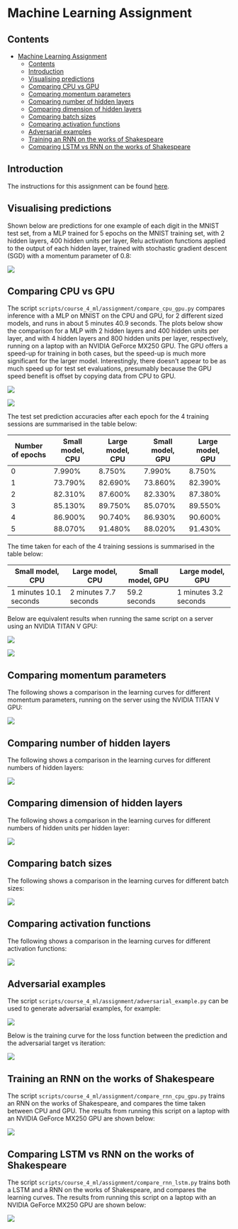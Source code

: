 # Machine Learning Assignment

## Contents

- [Machine Learning Assignment](#machine-learning-assignment)
  - [Contents](#contents)
  - [Introduction](#introduction)
  - [Visualising predictions](#visualising-predictions)
  - [Comparing CPU vs GPU](#comparing-cpu-vs-gpu)
  - [Comparing momentum parameters](#comparing-momentum-parameters)
  - [Comparing number of hidden layers](#comparing-number-of-hidden-layers)
  - [Comparing dimension of hidden layers](#comparing-dimension-of-hidden-layers)
  - [Comparing batch sizes](#comparing-batch-sizes)
  - [Comparing activation functions](#comparing-activation-functions)
  - [Adversarial examples](#adversarial-examples)
  - [Training an RNN on the works of Shakespeare](#training-an-rnn-on-the-works-of-shakespeare)
  - [Comparing LSTM vs RNN on the works of Shakespeare](#comparing-lstm-vs-rnn-on-the-works-of-shakespeare)

## Introduction

The instructions for this assignment can be found [here](https://github.com/gbaydin/ml-aims-mt2022/tree/main/assessed-assignment).

## Visualising predictions

Shown below are predictions for one example of each digit in the MNIST test set, from a MLP trained for 5 epochs on the MNIST training set, with 2 hidden layers, 400 hidden units per layer, Relu activation functions applied to the output of each hidden layer, trained with stochastic gradient descent (SGD) with a momentum parameter of 0.8:

![](./Results/Protected/Test_set_predictions.png)

## Comparing CPU vs GPU

The script `scripts/course_4_ml/assignment/compare_cpu_gpu.py` compares inference with a MLP on MNIST on the CPU and GPU, for 2 different sized models, and runs in about 5 minutes 40.9 seconds. The plots below show the comparison for a MLP with 2 hidden layers and 400 hidden units per layer, and with 4 hidden layers and 800 hidden units per layer, respectively, running on a laptop with an NVIDIA GeForce MX250 GPU. The GPU offers a speed-up for training in both cases, but the speed-up is much more significant for the larger model. Interestingly, there doesn't appear to be as much speed up for test set evaluations, presumably because the GPU speed benefit is offset by copying data from CPU to GPU.

![](./Results/Protected/MNIST_cross_entropy_loss_over_5_epochs_vs_time,_CPU_vs_GPU,_2_hidden_layers,_400_hidden_units.png)

![](./Results/Protected/MNIST_cross_entropy_loss_over_5_epochs_vs_time,_CPU_vs_GPU,_4_hidden_layers,_800_hidden_units.png)

The test set prediction accuracies after each epoch for the 4 training sessions are summarised in the table below:

Number of epochs | Small model, CPU | Large model, CPU | Small model, GPU | Large model, GPU
--- | --- | --- | --- | ---
0 |  7.990% |  8.750% |  7.990% |  8.750%
1 | 73.790% | 82.690% | 73.860% | 82.390%
2 | 82.310% | 87.600% | 82.330% | 87.380%
3 | 85.130% | 89.750% | 85.070% | 89.550%
4 | 86.900% | 90.740% | 86.930% | 90.600%
5 | 88.070% | 91.480% | 88.020% | 91.430%

The time taken for each of the 4 training sessions is summarised in the table below:

Small model, CPU | Large model, CPU | Small model, GPU | Large model, GPU
--- | --- | --- | ---
1 minutes 10.1 seconds | 2 minutes 7.7 seconds | 59.2 seconds | 1 minutes 3.2 seconds

Below are equivalent results when running the same script on a server using an NVIDIA TITAN V GPU:

![](./Results/Protected/server_MNIST_cross_entropy_loss_over_5_epochs_vs_time,_CPU_vs_GPU,_2_hidden_layers,_400_hidden_units.png)

![](./Results/Protected/server_MNIST_cross_entropy_loss_over_5_epochs_vs_time,_CPU_vs_GPU,_4_hidden_layers,_800_hidden_units.png)

## Comparing momentum parameters

The following shows a comparison in the learning curves for different momentum parameters, running on the server using the NVIDIA TITAN V GPU:

![](./Results/Protected/MNIST_cross_entropy_loss_over_5_epochs_vs_time,_comparing_momentum_parameters.png)

## Comparing number of hidden layers

The following shows a comparison in the learning curves for different numbers of hidden layers:

![](./Results/Protected/MNIST_cross_entropy_loss_over_5_epochs_vs_time,_comparing_number_of_hidden_layers.png)

## Comparing dimension of hidden layers

The following shows a comparison in the learning curves for different numbers of hidden units per hidden layer:

![](./Results/Protected/MNIST_cross_entropy_loss_over_5_epochs_vs_time,_comparing_dimension_of_hidden_layers.png)

## Comparing batch sizes

The following shows a comparison in the learning curves for different batch sizes:

![](./Results/Protected/MNIST_cross_entropy_loss_over_5_epochs_vs_time,_comparing_batch_size.png)

## Comparing activation functions

The following shows a comparison in the learning curves for different activation functions:

![](./Results/Protected/MNIST_cross_entropy_loss_over_5_epochs_vs_time,_comparing_hidden_activation_functions.png)

## Adversarial examples

The script `scripts/course_4_ml/assignment/adversarial_example.py` can be used to generate adversarial examples, for example:

![](./Results/Protected/Test_set_predictions_with_adversarial_example.png)

Below is the training curve for the loss function between the prediction and the adversarial target vs iteration:

![](./Results/Protected/Adversarial_loss_vs_iteration,_5000_iterations,_maximum_pixel_perturbation___0.100.png)

## Training an RNN on the works of Shakespeare

The script `scripts/course_4_ml/assignment/compare_rnn_cpu_gpu.py` trains an RNN on the works of Shakespeare, and compares the time taken between CPU and GPU. The results from running this script on a laptop with an NVIDIA GeForce MX250 GPU are shown below:

![](./Results/Protected/Shakespeare_RNN_mean_cross_entropy_loss_vs_time_over_1000_batches_of_64_characters_each,_CPU_vs_GPU.png)

## Comparing LSTM vs RNN on the works of Shakespeare

The script `scripts/course_4_ml/assignment/compare_rnn_lstm.py` trains both a LSTM and a RNN on the works of Shakespeare, and compares the learning curves. The results from running this script on a laptop with an NVIDIA GeForce MX250 GPU are shown below:

![](./Results/Protected/small_lstm_Shakespeare_RNN_vs_LSTM,_mean_cross_entropy_loss_vs_time_over_1000_batches_of_64_characters_each.png)
